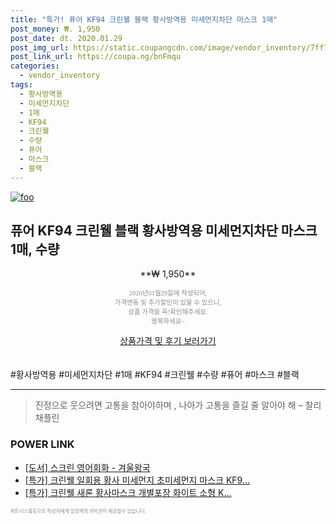 ```yaml
--- 
title: "특가! 퓨어 KF94 크린웰 블랙 황사방역용 미세먼지차단 마스크 1매" 
post_money: ₩. 1,950 
post_date: dt. 2020.01.29 
post_img_url: https://static.coupangcdn.com/image/vendor_inventory/7ff7/118bc5ecbed64e5de5f364e69893d0f7f12f40b8544618e0c61de02ca651.jpg 
post_link_url: https://coupa.ng/bnFmqu 
categories: 
  - vendor_inventory 
tags: 
  - 황사방역용 
  - 미세먼지차단 
  - 1매 
  - KF94 
  - 크린웰 
  - 수량 
  - 퓨어 
  - 마스크 
  - 블랙 
--- 
```

[![foo](https://static.coupangcdn.com/image/vendor_inventory/7ff7/118bc5ecbed64e5de5f364e69893d0f7f12f40b8544618e0c61de02ca651.jpg)](https://coupa.ng/bnFmqu) 

## 퓨어 KF94 크린웰 블랙 황사방역용 미세먼지차단 마스크 1매, 수량 
<p style="text-align: center;">**₩ 1,950**</p> 
<p style="text-align: center;"><span style="color: #898c8f; font-family: Georgia,Times,serif; font-size: 0.75em;">2020년01월29일에 작성되어, <br>가격변동 및 추가할인이 있을 수 있으니,<br> 상품 가격을 꼭!확인해주세요.<br>행복하세요~</span> 
</p>	 
<div markdown="0" style="text-align: center;"><a href="https://coupa.ng/bnFmqu" class="btn btn--success">상품가격 및 후기 보러가기</a></div> 
<br><br> 
  #황사방역용 #미세먼지차단 #1매 #KF94 #크린웰 #수량 #퓨어 #마스크 #블랙 
<hr> 

> 진정으로 웃으려면 고통을 참아야하며 , 나아가 고통을 즐길 줄 알아야 해 – 찰리 채플린 


### POWER LINK

* <a href="https://blog.naver.com/sakai111/221781140803" target="_blank">[도서] 스크린 영어회화 - 겨울왕국</a>
* <a href="https://blog.naver.com/sakai111/221788555581" target="_blank">[특가] 크린웰 일회용 황사 미세먼지 초미세먼지 마스크 KF9...</a>
* <a href="https://blog.naver.com/santokki14/221788880542" target="_blank">[특가] 크린웰 새론 황사마스크 개별포장 화이트 소형 K...</a>

<span style="color: #898c8f; font-family: Georgia,Times,serif; font-size: 0.55em;">파트너스활동으로 작성자에게 일정액의 커미션이 제공될수 있습니다.</span> 
